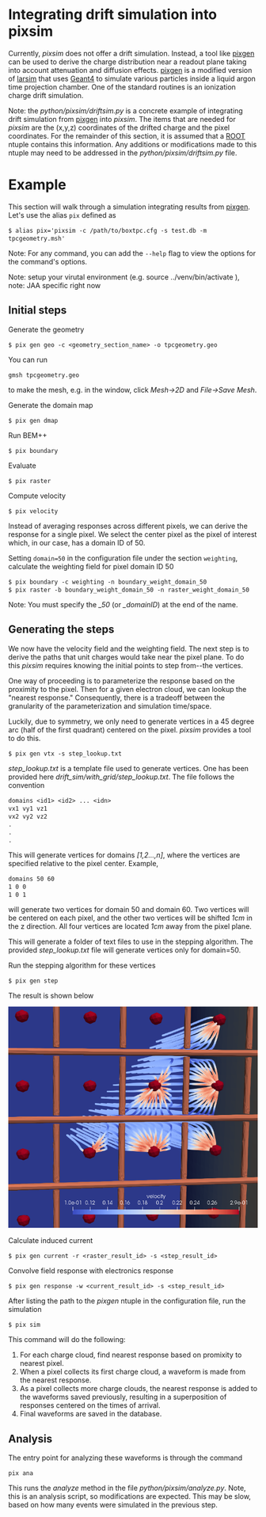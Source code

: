# Integrating drift simulation into pixsim 
Currently, *pixsim* does not offer a drift simulation. Instead, a tool like [pixgen](https://github.com/hcsullivan/pixgen) can be used to derive the charge distribution near a readout plane taking into account attenuation and diffusion effects. [pixgen](https://github.com/hcsullivan/pixgen) is a modified version of [larsim](https://cdcvs.fnal.gov/redmine/projects/larsim) that uses [Geant4](https://geant4.web.cern.ch/) to simulate various particles inside a liquid argon time projection chamber. One of the standard routines is an ionization charge drift simulation. 

Note: the *python/pixsim/driftsim.py* is a concrete example of integrating drift simulation from [pixgen](https://github.com/hcsullivan/pixgen) into *pixsim*. The items that are needed for *pixsim* are the (x,y,z) coordinates of the drifted charge and the pixel coordinates. For the remainder of this section, it is assumed that a [ROOT](https://root.cern.ch/) ntuple contains this information. Any additions or modifications made to this ntuple may need to be addressed in the *python/pixsim/driftsim.py* file.

# Example 
This section will walk through a simulation integrating results from [pixgen](https://github.com/hcsullivan/pixgen). Let's use the alias `pix` defined as
```
$ alias pix='pixsim -c /path/to/boxtpc.cfg -s test.db -m tpcgeometry.msh'
```
Note: For any command, you can add the `--help` flag to view the options for the command's options. 

Note: setup your virutal environment (e.g. source ../venv/bin/activate ), note: JAA specific right now

## Initial steps
Generate the geometry
```
$ pix gen geo -c <geometry_section_name> -o tpcgeometry.geo
```
You can run 
```
gmsh tpcgeometry.geo
``` 
to make the mesh, e.g. in the window, click *Mesh->2D* and *File->Save Mesh*. 

Generate the domain map
```
$ pix gen dmap
```
Run BEM++
```
$ pix boundary
```
Evaluate
```
$ pix raster
```
Compute velocity
```
$ pix velocity
```
Instead of averaging responses across different pixels, we can derive the response for a single pixel. We select the center pixel as the pixel of interest which, in our case, has a domain ID of 50.  

Setting `domain=50` in the configuration file under the section `weighting`, calculate the weighting field for pixel domain ID 50
```
$ pix boundary -c weighting -n boundary_weight_domain_50
$ pix raster -b boundary_weight_domain_50 -n raster_weight_domain_50
```
Note: You must specify the *_50* (or *_domainID*) at the end of the name.

## Generating the steps
We now have the velocity field and the weighting field. The next step is to derive the paths that unit charges would take near the pixel plane. To do this *pixsim* requires knowing the initial points to step from--the vertices.

One way of proceeding is to parameterize the response based on the proximity to the pixel. Then for a given electron cloud, we can lookup the "nearest response." Consequently, there is a tradeoff between the granularity of the parameterization and simulation time/space. 

Luckily, due to symmetry, we only need to generate vertices in a 45 degree arc (half of the first quadrant) centered on the pixel. *pixsim* provides a tool to do this.
```
$ pix gen vtx -s step_lookup.txt
```
*step_lookup.txt* is a template file used to generate vertices. One has been provided here *drift_sim/with_grid/step_lookup.txt*. The file follows the convention
```
domains <id1> <id2> ... <idn>
vx1 vy1 vz1
vx2 vy2 vz2
.
.
.
```
This will generate vertices for domains *[1,2...,n]*, where the vertices are specified relative to the pixel center. Example,
```
domains 50 60
1 0 0
1 0 1
```
will generate two vertices for domain 50 and domain 60. Two vertices will be centered on each pixel, and the other two vertices will be shifted *1cm* in the z direction. All four vertices are located *1cm* away from the pixel plane. 

This will generate a folder of text files to use in the stepping algorithm. The provided *step_lookup.txt* file will generate vertices only for domain=50.

Run the stepping algorithm for these vertices
```
$ pix gen step 
```
The result is shown below

![steps](steps3.png)

Calculate induced current
```
$ pix gen current -r <raster_result_id> -s <step_result_id>
```
Convolve field response with electronics response
```
$ pix gen response -w <current_result_id> -s <step_result_id>
```
After listing the path to the *pixgen* ntuple in the configuration file, run the simulation
```
$ pix sim
```
This command will do the following:

1. For each charge cloud, find nearest response based on promixity to nearest pixel.
2. When a pixel collects its first charge cloud, a waveform is made from the nearest response.
3. As a pixel collects more charge clouds, the nearest response is added to the waveforms saved previously, resulting in a superposition of responses centered on the times of arrival.
4. Final waveforms are saved in the database.

## Analysis
The entry point for analyzing these waveforms is through the command
```
pix ana
```
This runs the *analyze* method in the file *python/pixsim/analyze.py*. Note, this is an analysis script, so modifications are expected. This may be slow, based on how many events were simulated in the previous step. 

